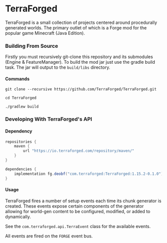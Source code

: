 # TerraForged

TerraForged is a small collection of projects centered around procedurally generated worlds.
The primary outlet of which is a Forge mod for the popular game Minecraft (Java Edition).

### Building From Source

Firstly you must recursively git-clone this repository and its submodules (Engine & FeatureManager). To build the
mod jar just use the gradle build task. The jar will output to the `build/libs` directory.

#### Commands
```shell script
git clone --recursive https://github.com/TerraForged/TerraForged.git

cd TerraForged

./gradlew build
```

### Developing With TerraForged's API

#### Dependency
```groovy
repositories {
    maven { 
        url "https://io.terraforged.com/repository/maven/" 
    }
}

dependencies {
    implementation fg.deobf("com.terraforged:TerraForged:1.15.2-0.1.0")
}
```

#### Usage

TerraForged fires a number of setup events each time its chunk generator is created. These events expose certain
components of the generator allowing for world-gen content to be configured, modified, or added to dynamically.

See the `com.terraforged.api.TerraEvent` class for the available events.

All events are fired on the `FORGE` event bus.
